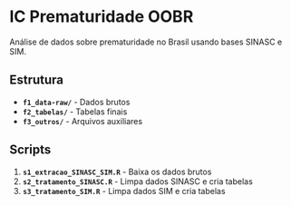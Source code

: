 # IC Prematuridade OOBR

Análise de dados sobre prematuridade no Brasil usando bases SINASC e SIM.

## Estrutura

- **`f1_data-raw/`** - Dados brutos
- **`f2_tabelas/`** - Tabelas finais
- **`f3_outros/`** - Arquivos auxiliares

## Scripts

1. **`s1_extracao_SINASC_SIM.R`** - Baixa os dados brutos
2. **`s2_tratamento_SINASC.R`** - Limpa dados SINASC e cria tabelas
3. **`s3_tratamento_SIM.R`** - Limpa dados SIM e cria tabelas

